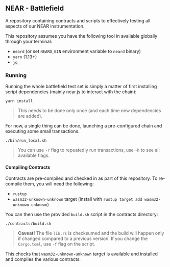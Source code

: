 ## NEAR - Battlefield

A repository containing contracts and scripts to effectively testing
all aspects of our NEAR instrumentation.

This repository assumes you have the following tool in available
globally through your terminal:

- `neard` (or set `NEARD_BIN` environment variable to `neard` binary)
- `yarn` (1.13+)
- `jq`

### Running

Running the whole battlefield test set is simply a matter of
first installing script dependencies (mainly near.js to interact
with the chain):

```shell
yarn install
```

> This needs to be done only once (and each time new dependencies are added).

For now, a single thing can be done, launching a pre-configured chain and executing some small transactions.

```shell
./bin/run_local.sh
```

> You can use `-r` flag to repeatedly run transactions, use `-h` to see all available flags.

#### Compiling Contracts

Contracts are pre-compiled and checked in as part of this repository. To re-compile them, you will need the following:

- `rustup`
- `wasm32-unknown-unknown` target (install with `rustup target add wasm32-unknown-unknown`)

You can then use the provided `build.sh` script in the contracts directory:

```shell
./contracts/build.sh
```

> **Caveat!** The file `lib.rs` is checksumed and the build will happen only if changed compared to a previous version. If you change the `Cargo.toml`, use `-f` flag on the script.

This checks that `wasm32-unknown-unknown` target is available and installed and compiles the various contracts.
